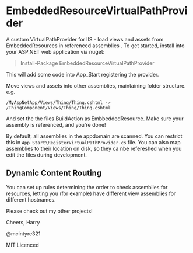 # EmbeddedResourceVirtualPathProvider #

A custom VirtualPathProvider for IIS - load views and assets from EmbeddedResources in referenced assemblies . To get started, install into your ASP.NET web application via nuget:

> Install-Package EmbeddedResourceVirtualPathProvider

This will add some code into App_Start registering the provider.

Move views and assets into other assemblies, maintaining folder structure. e.g.

`/MyAspNetApp/Views/Thing/Thing.cshtml -> /ThingComponent/Views/Thing/Thing.cshtml`

And set the the files BuildAction as EmbbeddedResource. Make sure your assembly is referenced, and you're done!

By default, all assemblies in the appdomain are scanned. You can restrict this in `App_Start\RegisterVirtualPathProvider.cs` file. You can also map assemblies to their location on disk, so they ca nbe refereshed when you edit the files during development.

## Dynamic Content Routing ##

You can set up rules determining the order to check assemblies for resources, letting you (for example) have different view assemblies for different hostnames.

Please check out my other projects! 

Cheers, Harry

@mcintyre321

MIT Licenced


